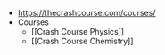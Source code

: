- https://thecrashcourse.com/courses/
- Courses
	- [[Crash Course Physics]]
	- [[Crash Course Chemistry]]